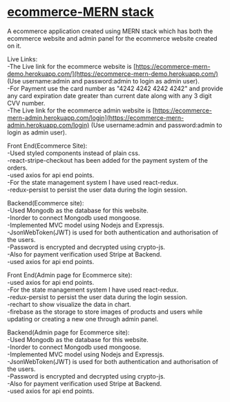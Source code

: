 # [ecommerce-MERN stack](https://ecommerce-mern-demo.herokuapp.com/)
A ecommerce application created using MERN stack which has both the ecommerce website and admin panel for the ecommerce website created on it.

Live Links:\
-The Live link for the ecommerce website is [https://ecommerce-mern-demo.herokuapp.com/](https://ecommerce-mern-demo.herokuapp.com/) (Use username:admin and password:admin to login as admin user).\
-For Payment use the card number as "4242 4242 4242 4242" and provide any card expiration date greater than current date along with any 3 digit CVV number.\
-The Live link for the ecommerce admin website is [https://ecommerce-mern-admin.herokuapp.com/login](https://ecommerce-mern-admin.herokuapp.com/login) (Use username:admin and password:admin to login as admin user).

Front End(Ecommerce Site):\
-Used styled components instead of plain css.\
-react-stripe-checkout has been added for the payment system of the orders.\
-used axios for api end points.\
-For the state management system I have used react-redux.\
-redux-persist to persist the user data during the login session.


Backend(Ecommerce site):\
-Used Mongodb as the database for this website.\
-Inorder to connect Mongodb used mongoose.\
-Implemented MVC model using Nodejs and Expressjs.\
-JsonWebToken(JWT) is used for both authentication and authorisation of the users.\
-Password is encrypted and decrypted using crypto-js.\
-Also for payment verification used Stripe at Backend.\
-used axios for api end points.

Front End(Admin page for Ecommerce site):\
-used axios for api end points.\
-For the state management system I have used react-redux.\
-redux-persist to persist the user data during the login session.\
-rechart to show visualize the data in chart.\
-firebase as the storage to store images of products and users while updating or creating a new one through admin panel.

Backend(Admin page for Ecommerce site):\
-Used Mongodb as the database for this website.\
-Inorder to connect Mongodb used mongoose.\
-Implemented MVC model using Nodejs and Expressjs.\
-JsonWebToken(JWT) is used for both authentication and authorisation of the users.\
-Password is encrypted and decrypted using crypto-js.\
-Also for payment verification used Stripe at Backend.\
-used axios for api end points.

